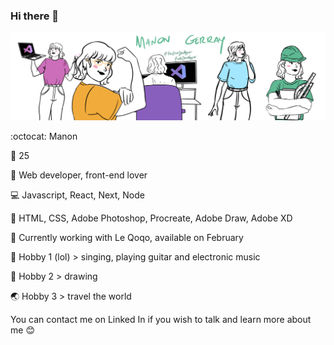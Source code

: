### Hi there 👋

<img src="manon.PNG" alt="Manon works" />

:octocat: Manon

:baby:  25 

:tulip:  Web developer, front-end lover

:computer:  Javascript, React, Next, Node

:lipstick:  HTML, CSS, Adobe Photoshop, Procreate, Adobe Draw, Adobe XD

:briefcase:  Currently working with Le Qoqo, available on February

:musical_keyboard:  Hobby 1 (lol) > singing, playing guitar and electronic music

:pencil:  Hobby 2 > drawing 

:earth_asia:  Hobby 3 > travel the world


You can contact me on Linked In if you wish to talk and learn more about me :blush:


